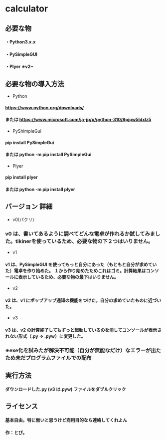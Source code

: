 # calculator


## 必要な物
#### ・Python3.x.x
#### ・PySimpleGUI
#### ・Plyer     ※v2~


## 必要な物の導入方法
* Python
####  https://www.python.org/downloads/
#### または https://www.microsoft.com/ja-jp/p/python-310/9pjpw5ldxlz5

* PyShimpleGui
####  pip install PySimpleGui
#### または python -m pip install PySimpleGui

* Plyer
####  pip install plyer
#### または python -m pip install plyer


## バージョン 詳細
* v0(パクリ)
### v0 は、書いてあるように調べてどんな電卓が作れるか試してみました。tikinerを使っているため、必要な物の下２つはいりません。

* v1
#### v1 は、PySimpleGUI を使ってもっと自分にあった（もともと自分が求めていた）電卓を作り始めた。  １から作り始めたためこれはゴミ。計算結果はコンソールに表示しているため、必要な物の最下はいりません。

* v2
#### v2 は、v1 にポップアップ通知の機能をつけた。自分の求めていたものに近づいた。

* v3
#### v3 は、v2 の計算終了してもずっと起動しているのを消してコンソールが表示されない形式（.py => .pyw）に変更した。

### ※exe化を試みたが解決不可能（自分が無能なだけ）なエラーが出たため未だプログラムファイルでの配布


## 実行方法
#### ダウンロードした.py (v3 は.pyw) ファイルをダブルクリック


## ライセンス
#### 基本自由。特に無いと思うけど商用目的なら連絡してくれよん



#### 作：とぴ。
